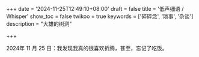 +++
date = '2024-11-25T12:49:10+08:00'
draft = false
title = '低声细语 / Whisper'
show_toc = false
twikoo = true
keywords = ['碎碎念', '琐事', '杂谈']
description = "大雄的树洞"

+++

2024年 11 月 25 日：我发现我真的很喜欢折腾，甚至，忘记了吃饭。
